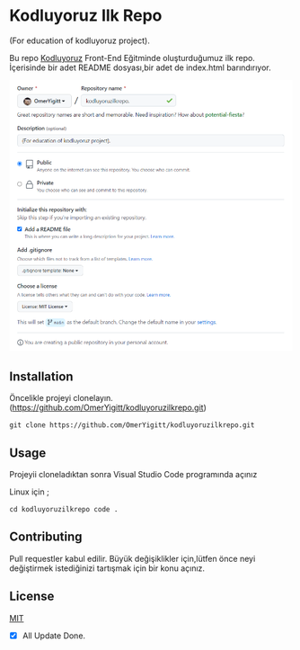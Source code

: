# **Kodluyoruz Ilk Repo**
(For education of kodluyoruz project).

Bu repo [Kodluyoruz](https://kodluyoruz.org/tr/kodluyoruz/) Front-End Eğitminde oluşturduğumuz ilk repo. İçerisinde bir adet README dosyası,bir adet de index.html barındırıyor.

![](image/Repositories.png "My Repository Start screen")

## __Installation__

Öncelikle projeyi clonelayın.(https://github.com/OmerYigitt/kodluyoruzilkrepo.git)


```GitBash
git clone https://github.com/OmerYigitt/kodluyoruzilkrepo.git

```

## __Usage__

Projeyii cloneladıktan sonra Visual Studio Code programında açınız

Linux için ;

```Git
cd kodluyoruzilkrepo code .

```

## __Contributing__

Pull requestler kabul edilir. Büyük değişiklikler için,lütfen önce neyi değiştirmek istediğinizi tartışmak için bir konu açınız.

## __License__

[MIT](https://choosealicense.com/licenses/mit/)

- [x] All Update Done.
